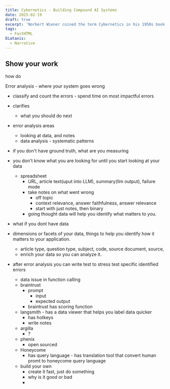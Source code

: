 ```yaml
---
title: Cybernetics - Building Compound AI Systems
date: 2025-02-19
draft: true
excerpt: 'Norbert Wiener coined the term Cybernetics in his 1950s book "The Human Use of Human Beings: Cybernetics and Society'
tags:
  - FastHTML
Diataxis:
  - Narrative
---
```


## Show your work

how do 

Error analysis - where your system goes wrong
- classify and count the errors - spend time on most impactful errors 
-  clarifies 
	- what you should do next
- error analysis areas
	- looking at data, and notes
	- data analysis - systematic patterns 
- if you don't have ground truth, what are you measuring
- you don't know what you are looking for until you start looking at your data
	- spreadsheet 
		- URL, article text(uput into LLM), summary(llm output), failure mode
		- take notes on what went wrong
			- off topic
			- context relevance, answer faithfulness, answer relevance
			- start with just notes, then binary 
		- going thought data will help you identify what matters to you. 
- what if you dont have data

- dimensions or facets of your data, things to help you identify how it matters to your application. 
	- article type, question type, subject, code, source document, source, 
	- enrich your data so you can analyze it. 
- after error analysis you can write test to stress test specific identified errors
	- data issue in function calling 
	- braintrust
		- prompt 
			- input
			- expected output
		- braintrust has scoring function
	- langsmith - has a data viewer that helps you label data quicker
		- has hotkeys
		- write notes
	- argilla
		- ?
	- phenix 
		- open sourced 
	- Honeycome
		- has query language - has translation tool that convert human promt to honeycome query language
	- build your own
		- create it fast, just do something
		- why is it good or bad
		- 